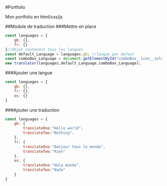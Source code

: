 #Portfolio

Mon portfolio en html/css/js

##Module de traduction
###Mettre en place
```javascript
const languages = {
    gb: {},
    fr: {}
}//Objet contenant tous les langues
const default_Language = languages.gb; //langue par defaut
const comboBox_Language = document.getElementById("comboBox__icon__select");//combobox pour selectionner la langue
new translator(languages,default_Language,comboBox_Language);
```
###Ajouter une langue
```javascript
const languages = {
    gb: {},
    fr: {},
    es: {}
}
```
###Ajouter une traduction
```javascript
const languages = {
    gb: {
        translateOne:"Hello world",
        translateTwo:"Nothing",
    },
    fr: {
        translateOne:"Bonjour tous le monde",
        translateTwo:"Rien"
    },
    es: {
        translateOne:"Hola mundo",
        translateTwo:"Nada"
    }
}
```